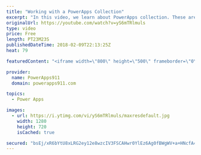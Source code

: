 ```yaml
---
title: "Working with a PowerApps Collection"
excerpt: "In this video, we learn about PowerApps collection. These are a special type of variable that allows you to collect a table worth of information as a variable. You can use it for things like creating a shopping cart.   Functions used:  * Collect * ClearCollect * Patch * Remove * ThisItem * Gallery  Video"
originalUrl: https://youtube.com/watch?v=yS6mTRlmuls
type: video
price: Free
length: PT23M23S
publishedDateTime: 2018-02-09T22:13:25Z
heat: 79

featuredContent: "<iframe width=\"800\" height=\"500\" frameborder=\"0\" src=\"https://www.youtube.com/embed/yS6mTRlmuls\" allow=\"accelerometer; autoplay; encrypted-media; gyroscope; picture-in-picture\" allowfullscreen></iframe>"

provider:
  name: PowerApps911
  domain: powerapps911.com

topics:
  - Power Apps

images:
  - url: https://i.ytimg.com/vi/yS6mTRlmuls/maxresdefault.jpg
    width: 1280
    height: 720
    isCached: true

secured: "bsEj/xR6bYtU8xLRG2ey12e8wzcIV3FSCAHwr0YlEz6Ag0fBWgWV+a+HNcfA4J/rRYQxgJ461aqFbwwEFMRG9eaRMDmV5CPkh/z9hfjZUB0TtZI5QwcSISDkKLOMMk9txp+AosyudIvoMpF2TWDoJGolmkSSaojx5FZcjT9ITYtogtX7NefajCcdiAoPbzUtUB9E3xxzg8YI3+bs0Wb44S8PX8nv23nLJfXy+4NTk29bOlNy/wNNv4QwuvGp+7r2s26Ldig/2Uj2TPCoXpdvucAjLDAlVpKv/oepFypwUFieFKCxmcwDkkSZItvF91u5m3A3b56sb+WWWQAGYQn/0V7iShekvlGi0BLEfDQjIUtCDMI/hE4fngh9uq9JV3dTEiYAvuZtSldVhBXoSjiXiOSY+qF2HT1+evnXeQeimiBQojxFnEUczyDkEg2j+6oO;D9gYYqYaxEwxGEDSC/0d8g=="
---
```


